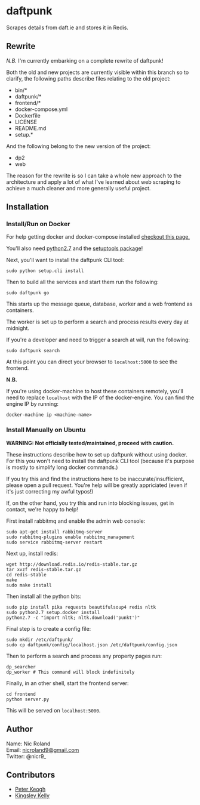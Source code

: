 # daftpunk

Scrapes details from daft.ie and stores it in Redis.

## Rewrite

*N.B.* I'm currently embarking on a complete rewrite of daftpunk!

Both the old and new projects are currently visible within this branch so to
clarify, the following paths describe files relating to the old project:

* bin/\*
* daftpunk/\*
* frontend/\*
* docker-compose.yml
* Dockerfile
* LICENSE
* README.md
* setup.\*

And the following belong to the new version of the project:

* dp2
* web

The reason for the rewrite is so I can take a whole new approach to the
architecture and apply a lot of what I've learned about web scraping to achieve
a much cleaner and more generally useful project.

## Installation

### Install/Run on Docker

For help getting docker and docker-compose installed [checkout this page.](https://docs.docker.com/compose/install/)

You'll also need [python2.7](https://www.python.org/downloads/release/python-279/) and the [setuptools package](https://pypi.python.org/pypi/setuptools)!

Next, you'll want to install the daftpunk CLI tool:

```
sudo python setup.cli install
```

Then to build all the services and start them run the following:

```
sudo daftpunk go
```

This starts up the message queue, database, worker and a web frontend as containers.

The worker is set up to perform a search and process results every day at midnight.

If you're a developer and need to trigger a search at will, run the following:

```
sudo daftpunk search
```

At this point you can direct your browser to `localhost:5000` to see the frontend.

**N.B.**

If you're using docker-machine to host these containers remotely, you'll need to replace `localhost` with the IP of the docker-engine.
You can find the engine IP by running:

```
docker-machine ip <machine-name>
```

### Install Manually on Ubuntu

**WARNING: Not officially tested/maintained, proceed with caution.**

These instructions describe how to set up daftpunk without using docker. For this you won't need to install the daftpunk CLI tool (because it's purpose is mostly to simplify long docker commands.)

If you try this and find the instructions here to be inaccurate/insufficient, please open a pull request. You're help will be greatly appriciated (even if it's just correcting my awful typos!)

If, on the other hand, you try this and run into blocking issues, get in contact, we're happy to help!

First install rabbitmq and enable the admin web console:

```
sudo apt-get install rabbitmq-server
sudo rabbitmq-plugins enable rabbitmq_management
sudo service rabbitmq-server restart
```

Next up, install redis:
```
wget http://download.redis.io/redis-stable.tar.gz
tar xvzf redis-stable.tar.gz
cd redis-stable
make
sudo make install
```

Then install all the python bits:
```
sudo pip install pika requests beautifulsoup4 redis nltk
sudo python2.7 setup.docker install
python2.7 -c "import nltk; nltk.download('punkt')"
```

Final step is to create a config file:

```
sudo mkdir /etc/daftpunk/
sudo cp daftpunk/config/localhost.json /etc/daftpunk/config.json
```

Then to perform a search and process any property pages run:

```
dp_searcher
dp_worker # This command will block indefinitely
```

Finally, in an other shell, start the frontend server:

```
cd frontend
python server.py
```

This will be served on `localhost:5000`.

## Author

Name: Nic Roland<br>
Email: nicroland9@gmail.com<br>
Twitter: @nicr9_

## Contributors

* [Peter Keogh](https://github.com/keoghpe)
* [Kingsley Kelly](https://github.com/KingsleyKelly)
